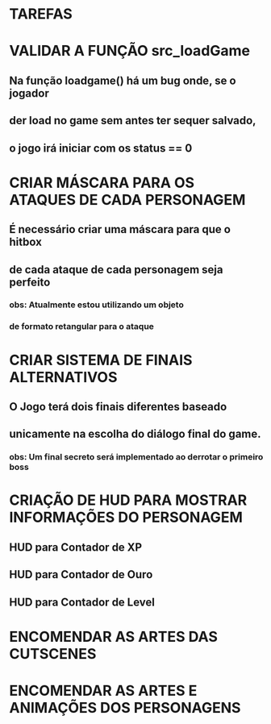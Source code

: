 # TAREFAS

<h1>VALIDAR A FUNÇÃO src_loadGame</h1>

## Na função loadgame() há um bug onde, se o jogador
## der load no game sem antes ter sequer salvado,
## o jogo irá iniciar com os status == 0

<h1>CRIAR MÁSCARA PARA OS ATAQUES DE CADA PERSONAGEM</h1>

## É necessário criar uma máscara para que o hitbox
## de cada ataque de cada personagem seja perfeito
### obs: Atualmente estou utilizando um objeto 
### de formato retangular para o ataque

<h1>CRIAR SISTEMA DE FINAIS ALTERNATIVOS</h1>

## O Jogo terá dois finais diferentes baseado
## unicamente na escolha do diálogo final do game.
### obs: Um final secreto será implementado ao derrotar o primeiro boss

<h1>CRIAÇÃO DE HUD PARA MOSTRAR INFORMAÇÕES DO PERSONAGEM</h1>

## HUD para Contador de XP
## HUD para Contador de Ouro
## HUD para Contador de Level

<h1>ENCOMENDAR AS ARTES DAS CUTSCENES</h1>

##
##

<h1>ENCOMENDAR AS ARTES E ANIMAÇÕES DOS PERSONAGENS</h1>

##
##